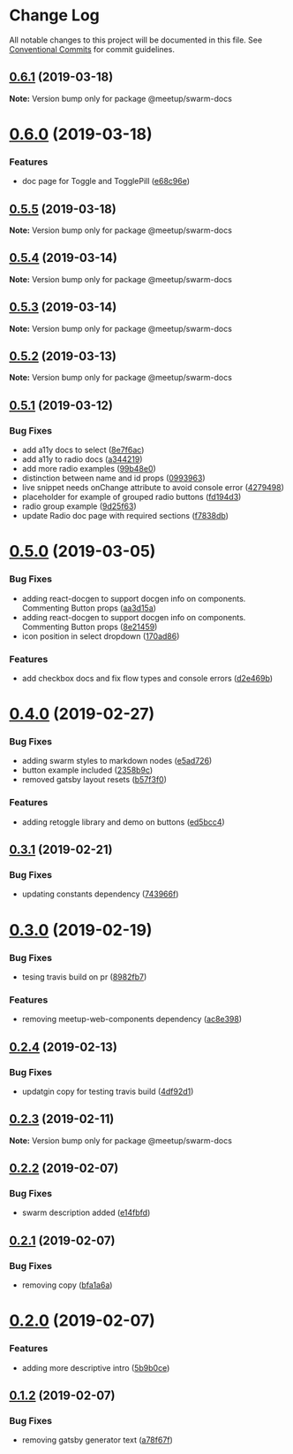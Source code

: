 # Change Log

All notable changes to this project will be documented in this file.
See [Conventional Commits](https://conventionalcommits.org) for commit guidelines.

## [0.6.1](https://github.com/gatsbyjs/gatsby-starter-default/compare/@meetup/swarm-docs@0.6.0...@meetup/swarm-docs@0.6.1) (2019-03-18)

**Note:** Version bump only for package @meetup/swarm-docs





# [0.6.0](https://github.com/gatsbyjs/gatsby-starter-default/compare/@meetup/swarm-docs@0.5.5...@meetup/swarm-docs@0.6.0) (2019-03-18)


### Features

* doc page for Toggle and TogglePill ([e68c96e](https://github.com/gatsbyjs/gatsby-starter-default/commit/e68c96e))





## [0.5.5](https://github.com/gatsbyjs/gatsby-starter-default/compare/@meetup/swarm-docs@0.5.4...@meetup/swarm-docs@0.5.5) (2019-03-18)

**Note:** Version bump only for package @meetup/swarm-docs





## [0.5.4](https://github.com/gatsbyjs/gatsby-starter-default/compare/@meetup/swarm-docs@0.5.3...@meetup/swarm-docs@0.5.4) (2019-03-14)

**Note:** Version bump only for package @meetup/swarm-docs





## [0.5.3](https://github.com/gatsbyjs/gatsby-starter-default/compare/@meetup/swarm-docs@0.5.2...@meetup/swarm-docs@0.5.3) (2019-03-14)

**Note:** Version bump only for package @meetup/swarm-docs





## [0.5.2](https://github.com/gatsbyjs/gatsby-starter-default/compare/@meetup/swarm-docs@0.5.1...@meetup/swarm-docs@0.5.2) (2019-03-13)

**Note:** Version bump only for package @meetup/swarm-docs





## [0.5.1](https://github.com/gatsbyjs/gatsby-starter-default/compare/@meetup/swarm-docs@0.5.0...@meetup/swarm-docs@0.5.1) (2019-03-12)


### Bug Fixes

* add a11y docs to select ([8e7f6ac](https://github.com/gatsbyjs/gatsby-starter-default/commit/8e7f6ac))
* add a11y to radio docs ([a344219](https://github.com/gatsbyjs/gatsby-starter-default/commit/a344219))
* add more radio examples ([99b48e0](https://github.com/gatsbyjs/gatsby-starter-default/commit/99b48e0))
* distinction between name and id props ([0993963](https://github.com/gatsbyjs/gatsby-starter-default/commit/0993963))
* live snippet needs onChange attribute to avoid console error ([4279498](https://github.com/gatsbyjs/gatsby-starter-default/commit/4279498))
* placeholder for example of grouped radio buttons ([fd194d3](https://github.com/gatsbyjs/gatsby-starter-default/commit/fd194d3))
* radio group example ([9d25f63](https://github.com/gatsbyjs/gatsby-starter-default/commit/9d25f63))
* update Radio doc page with required sections ([f7838db](https://github.com/gatsbyjs/gatsby-starter-default/commit/f7838db))





# [0.5.0](https://github.com/gatsbyjs/gatsby-starter-default/compare/@meetup/swarm-docs@0.4.0...@meetup/swarm-docs@0.5.0) (2019-03-05)


### Bug Fixes

* adding react-docgen to support docgen info on components. Commenting Button props ([aa3d15a](https://github.com/gatsbyjs/gatsby-starter-default/commit/aa3d15a))
* adding react-docgen to support docgen info on components. Commenting Button props ([8e21459](https://github.com/gatsbyjs/gatsby-starter-default/commit/8e21459))
* icon position in select dropdown ([170ad86](https://github.com/gatsbyjs/gatsby-starter-default/commit/170ad86))


### Features

* add checkbox docs and fix flow types and console errors ([d2e469b](https://github.com/gatsbyjs/gatsby-starter-default/commit/d2e469b))





# [0.4.0](https://github.com/gatsbyjs/gatsby-starter-default/compare/@meetup/swarm-docs@0.3.1...@meetup/swarm-docs@0.4.0) (2019-02-27)


### Bug Fixes

* adding swarm styles to markdown nodes ([e5ad726](https://github.com/gatsbyjs/gatsby-starter-default/commit/e5ad726))
* button example included ([2358b9c](https://github.com/gatsbyjs/gatsby-starter-default/commit/2358b9c))
* removed gatsby layout resets ([b57f3f0](https://github.com/gatsbyjs/gatsby-starter-default/commit/b57f3f0))


### Features

* adding retoggle library and demo on buttons ([ed5bcc4](https://github.com/gatsbyjs/gatsby-starter-default/commit/ed5bcc4))





## [0.3.1](https://github.com/gatsbyjs/gatsby-starter-default/compare/@meetup/swarm-docs@0.3.0...@meetup/swarm-docs@0.3.1) (2019-02-21)


### Bug Fixes

* updating constants dependency ([743966f](https://github.com/gatsbyjs/gatsby-starter-default/commit/743966f))





# [0.3.0](https://github.com/gatsbyjs/gatsby-starter-default/compare/@meetup/swarm-docs@0.2.4...@meetup/swarm-docs@0.3.0) (2019-02-19)


### Bug Fixes

* tesing travis build on pr ([8982fb7](https://github.com/gatsbyjs/gatsby-starter-default/commit/8982fb7))


### Features

* removing meetup-web-components dependency ([ac8e398](https://github.com/gatsbyjs/gatsby-starter-default/commit/ac8e398))





## [0.2.4](https://github.com/gatsbyjs/gatsby-starter-default/compare/@meetup/swarm-docs@0.2.3...@meetup/swarm-docs@0.2.4) (2019-02-13)


### Bug Fixes

* updatgin copy for testing travis build ([4df92d1](https://github.com/gatsbyjs/gatsby-starter-default/commit/4df92d1))





## [0.2.3](https://github.com/gatsbyjs/gatsby-starter-default/compare/@meetup/swarm-docs@0.2.2...@meetup/swarm-docs@0.2.3) (2019-02-11)

**Note:** Version bump only for package @meetup/swarm-docs





## [0.2.2](https://github.com/gatsbyjs/gatsby-starter-default/compare/@meetup/swarm-docs@0.2.1...@meetup/swarm-docs@0.2.2) (2019-02-07)


### Bug Fixes

* swarm description added ([e14fbfd](https://github.com/gatsbyjs/gatsby-starter-default/commit/e14fbfd))





## [0.2.1](https://github.com/gatsbyjs/gatsby-starter-default/compare/@meetup/swarm-docs@0.2.0...@meetup/swarm-docs@0.2.1) (2019-02-07)


### Bug Fixes

* removing copy ([bfa1a6a](https://github.com/gatsbyjs/gatsby-starter-default/commit/bfa1a6a))





# [0.2.0](https://github.com/gatsbyjs/gatsby-starter-default/compare/@meetup/swarm-docs@0.1.2...@meetup/swarm-docs@0.2.0) (2019-02-07)


### Features

* adding more descriptive intro ([5b9b0ce](https://github.com/gatsbyjs/gatsby-starter-default/commit/5b9b0ce))





## [0.1.2](https://github.com/gatsbyjs/gatsby-starter-default/compare/@meetup/swarm-docs@0.1.1...@meetup/swarm-docs@0.1.2) (2019-02-07)


### Bug Fixes

* removing gatsby generator text ([a78f67f](https://github.com/gatsbyjs/gatsby-starter-default/commit/a78f67f))
